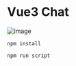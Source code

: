 # Vue3 Chat 


![image](https://user-images.githubusercontent.com/103760832/201738217-24d404a4-7aae-4222-afc5-fd4b4b6606f4.png)


```
npm install
```
```
npm run script
```
